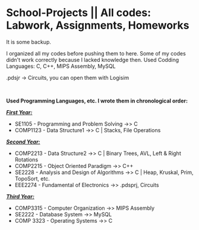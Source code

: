 # School-Projects  ||  All codes: Labwork, Assignments, Homeworks

It is some backup. 

I organized all my codes before pushing them to here.
Some of my codes didn't work correctly because I lacked knowledge then.
Used Codding Languages: C, C++, MIPS Assembly, MySQL

.pdsjr -> Circuits, you can open them with Logisim

<br>


**Used Programming Languages, etc.
I wrote them in chronological order:**

<ins>_**First Year:**_</ins>
- SE1105 - Programming and Problem Solving ->> C
- COMP1123 - Data Structure1 ->> C | Stacks, File Operations

<ins>_**Second Year:**_</ins>
- COMP2213 - Data Structure2 ->> C | Binary Trees, AVL, Left & Right Rotations
- COMP2215 - Object Oriented Paradigm ->> C++
- SE2228 - Analysis and Design of Algorithms ->> C | Heap, Kruskal, Prim, TopoSort, etc.
- EEE2274 - Fundamental of Electronics ->> .pdsprj, Circuits

<ins> _**Third Year:**_</ins>
- COMP3315 - Computer Organization ->> MIPS Assembly
- SE2222 - Database System ->> MySQL
- COMP 3323 - Operating Systems ->> C
